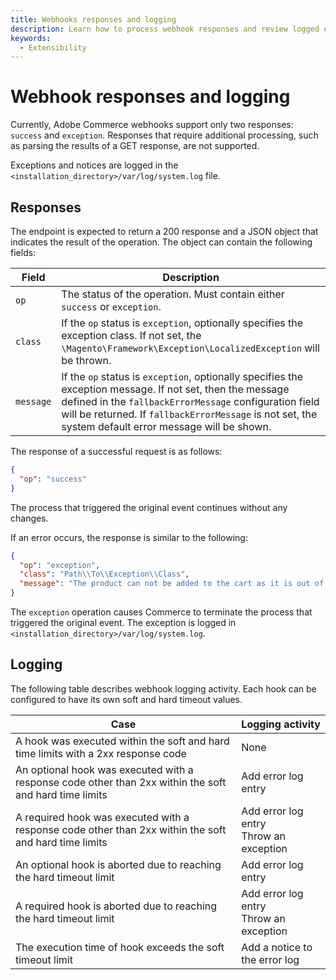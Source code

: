 ```yaml
---
title: Webhooks responses and logging
description: Learn how to process webhook responses and review logged errors.
keywords:
  - Extensibility
---
```


# Webhook responses and logging

Currently, Adobe Commerce webhooks support only two responses: `success` and `exception`. Responses that require additional processing, such as parsing the results of a GET response, are not supported.

Exceptions and notices are logged in the `<installation_directory>/var/log/system.log` file.

## Responses

The endpoint is expected to return a 200 response and a JSON object that indicates the result of the operation. The object can contain the following fields:

Field | Description
--- | ---
`op` | The status of the operation. Must contain either `success` or `exception`.
`class` | If the `op` status is `exception`, optionally specifies the exception class. If not set, the `\Magento\Framework\Exception\LocalizedException` will be thrown.
`message` |  If the `op` status is `exception`, optionally specifies the exception message. If not set, then the message defined in the `fallbackErrorMessage` configuration field will be returned. If `fallbackErrorMessage` is not set, the system default error message will be shown.

The response of a successful request is as follows:

```json
{
  "op": "success"
}
```

The process that triggered the original event continues without any changes.

If an error occurs, the response is similar to the following:

```json
{
  "op": "exception",
  "class": "Path\\To\\Exception\\Class",
  "message": "The product can not be added to the cart as it is out of the stock"
}
```

The `exception` operation causes Commerce to terminate the process that triggered the original event. The exception is logged in `<installation_directory>/var/log/system.log`.

## Logging

The following table describes webhook logging activity. Each hook can be configured to have its own soft and hard timeout values.

| Case | Logging activity
| --- | --- |
A hook was executed within the soft and hard time limits with a 2xx response code | None
An optional hook was executed with a response code other than 2xx within the soft and hard time limits | Add error log entry
A required hook was executed with a response code other than 2xx within the soft and hard time limits | Add error log entry<br/>Throw an exception
An optional hook is aborted due to reaching the hard timeout limit | Add error log entry
A required hook is aborted due to reaching the hard timeout limit | Add error log entry<br/>Throw an exception
The execution time of hook exceeds the soft timeout limit |   Add a notice to the error log
